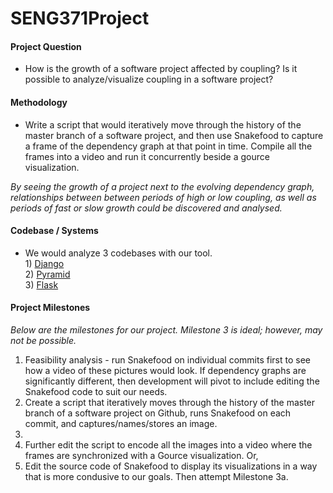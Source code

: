 # SENG371Project
#### Project Question
* How is the growth of a software project affected by coupling? Is it possible to analyze/visualize coupling in a software project?

#### Methodology
* Write a script that would iteratively move through the history of the master branch of a software project, and then use Snakefood to capture a frame of the dependency graph at that point in time. Compile all the frames into a video and run it concurrently beside a gource visualization.

*By seeing the growth of a project next to the evolving dependency graph, relationships between between periods of high or low coupling, as well as periods of fast or slow growth could be discovered and analysed.*

#### Codebase / Systems
* We would analyze 3 codebases with our tool.
<br /> 1) [Django](https://github.com/django/django)
<br /> 2) [Pyramid](https://github.com/Pylons/pyramid)
<br /> 3) [Flask](https://github.com/mitsuhiko/flask)

#### Project Milestones
*Below are the milestones for our project. Milestone 3 is ideal; however, may not be possible.*

1. Feasibility analysis - run Snakefood on individual commits first to see how a video of these pictures would look. If dependency graphs are significantly different, then development will pivot to include editing the Snakefood code to suit our needs.
2. Create a script that iteratively moves through the history of the master branch of a software project on Github, runs Snakefood on each commit, and captures/names/stores an image. 
3. 
  1. Further edit the script to encode all the images into a video where the frames are synchronized with a Gource visualization. Or,
  2. Edit the source code of Snakefood to display its visualizations in a way that is more condusive to our goals. Then attempt Milestone 3a.


